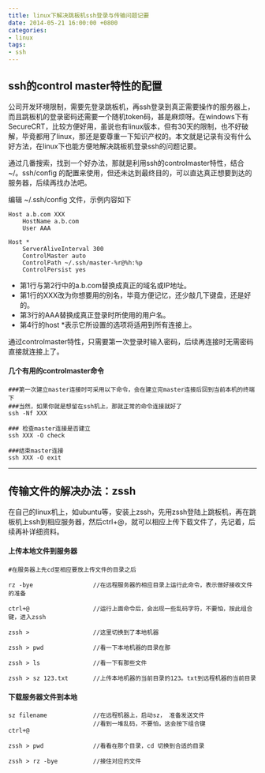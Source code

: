 ```yaml
---
title: linux下解决跳板机ssh登录与传输问题记要
date: 2014-05-21 16:00:00 +0800
categories:
- linux
tags:
- ssh
---
```


## ssh的control master特性的配置

公司开发环境限制，需要先登录跳板机，再ssh登录到真正需要操作的服务器上，而且跳板机的登录密码还需要一个随机token码，甚是麻烦呀。在windows下有SecureCRT，比较方便好用，虽说也有linux版本，但有30天的限制，也不好破解，毕竟都用了linux，那还是要尊重一下知识产权的。本文就是记录有没有什么好方法，在linux下也能方便地解决跳板机登录ssh的问题记要。

通过几番搜索，找到一个好办法，那就是利用ssh的controlmaster特性，结合 ~/。ssh/config 的配置来使用，但还未达到最终目的，可以直达真正想要到达的服务器，后续再找办法吧。

编辑 ~/.ssh/config 文件，示例内容如下

    Host a.b.com XXX
        HostName a.b.com
        User AAA
    
    Host *
        ServerAliveInterval 300
        ControlMaster auto
        ControlPath ~/.ssh/master-%r@%h:%p
        ControlPersist yes

- 第1行与第2行中的a.b.com替换成真正的域名或IP地址。
- 第1行的XXX改为你想要用的别名，毕竟方便记忆，还少敲几下键盘，还是好的。
- 第3行的AAA替换成真正登录时所使用的用户名。
- 第4行的host *表示它所设置的选项将适用到所有连接上。

通过controlmaster特性，只需要第一次登录时输入密码，后续再连接时无需密码直接就连接上了。

#### 几个有用的controlmaster命令

    ###第一次建立master连接时可采用以下命令，会在建立完master连接后回到当前本机的终端下
    ###当然，如果你就是想留在ssh机上，那就正常的命令连接就好了
    ssh -Nf XXX
      
    ### 检查master连接是否建立
    ssh XXX -O check
      
    ###结束master连接
    ssh XXX -O exit

---------------------------------------------

## 传输文件的解决办法：zssh

在自己的linux机上，如ubuntu等，安装上zssh，先用zssh登陆上跳板机，再在跳板机上ssh到相应服务器，然后ctrl+@，就可以相应上传下载文件了，先记着，后续再补详细资料。

#### 上传本地文件到服务器

    #在服务器上先cd至相应要放上传文件的目录之后
    
    rz -bye                 //在远程服务器的相应目录上运行此命令，表示做好接收文件的准备
    
    ctrl+@                  //运行上面命令后，会出现一些乱码字符，不要怕，按此组合键，进入zssh

    zssh >                  //这里切换到了本地机器

    zssh > pwd              //看一下本地机器的目录在那

    zssh > ls               //看一下有那些文件

    zssh > sz 123.txt       //上传本地机器的当前目录的123。txt到远程机器的当前目录


#### 下载服务器文件到本地

    sz filename             //在远程机器上，启动sz， 准备发送文件
                            //看到一堆乱码，不要怕，这会按下组合键
    ctrl+@

    zssh > pwd              //看看在那个目录，cd 切换到合适的目录
    
    zssh > rz -bye          //接住对应的文件
